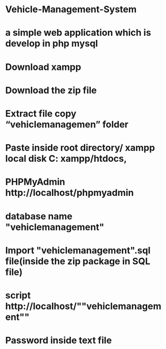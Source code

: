 # Vehicle-Management-System
# a simple web application which is develop in php mysql
# Download xampp
# Download the zip file
# Extract file copy “vehiclemanagemen” folder
# Paste inside root directory/ xampp local disk C: xampp/htdocs,
# PHPMyAdmin http://localhost/phpmyadmin
# database name "vehiclemanagement"
# Import "vehiclemanagement".sql file(inside the zip package in SQL file)
# script http://localhost/""vehiclemanagement""
# Password inside text file

